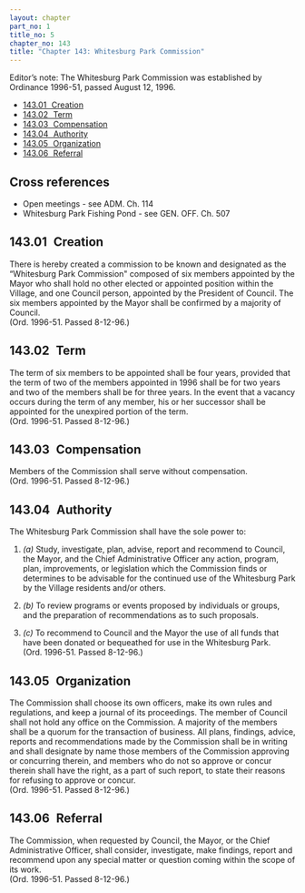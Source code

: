 ```yaml
---
layout: chapter
part_no: 1
title_no: 5
chapter_no: 143
title: "Chapter 143: Whitesburg Park Commission"
---
```


Editor’s note: The Whitesburg Park Commission was established by Ordinance
1996-51, passed August 12, 1996.

* [143.01   Creation](#14301-creation)
* [143.02   Term](#14302-term)
* [143.03   Compensation](#14303-compensation)
* [143.04   Authority](#14304-authority)
* [143.05   Organization](#14305-organization)
* [143.06   Referral](#14306-referral)

## Cross references

* Open meetings - see ADM. Ch. 114
* Whitesburg Park Fishing Pond - see GEN. OFF. Ch. 507

## 143.01   Creation

There is hereby created a commission to be known and designated as the
“Whitesburg Park Commission" composed of six members appointed by the Mayor who
shall hold no other elected or appointed position within the Village, and one
Council person, appointed by the President of Council. The six members appointed
by the Mayor shall be confirmed by a majority of Council.  
(Ord. 1996-51. Passed 8-12-96.)

## 143.02   Term

The term of six members to be appointed shall be four years, provided that the
term of two of the members appointed in 1996 shall be for two years and two of
the members shall be for three years. In the event that a vacancy occurs during
the term of any member, his or her successor shall be appointed for the
unexpired portion of the term.  
(Ord. 1996-51. Passed 8-12-96.)

## 143.03   Compensation

Members of the Commission shall serve without compensation.  
(Ord. 1996-51. Passed 8-12-96.)

## 143.04   Authority

The Whitesburg Park Commission shall have the sole power to:

1. _(a)_ Study, investigate, plan, advise, report and recommend to Council, the
Mayor, and the Chief Administrative Officer any action, program, plan,
improvements, or legislation which the Commission finds or determines to be
advisable for the continued use of the Whitesburg Park by the Village residents
and/or others.

2. _(b)_ To review programs or events proposed by individuals or groups, and the
preparation of recommendations as to such proposals.

3. _(c)_ To recommend to Council and the Mayor the use of all funds that have
been donated or bequeathed for use in the Whitesburg Park.  
(Ord. 1996-51. Passed 8-12-96.)

## 143.05   Organization

The Commission shall choose its own officers, make its own rules and
regulations, and keep a journal of its proceedings. The member of Council shall
not hold any office on the Commission. A majority of the members shall be a
quorum for the transaction of business. All plans, findings, advice, reports and
recommendations made by the Commission shall be in writing and shall designate
by name those members of the Commission approving or concurring therein, and
members who do not so approve or concur therein shall have the right, as a part
of such report, to state their reasons for refusing to approve or concur.  
(Ord. 1996-51. Passed 8-12-96.)

## 143.06   Referral

The Commission, when requested by Council, the Mayor, or the Chief
Administrative Officer, shall consider, investigate, make findings, report and
recommend upon any special matter or question coming within the scope of its
work.  
(Ord. 1996-51. Passed 8-12-96.)
